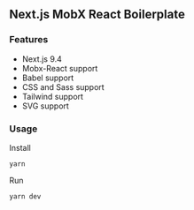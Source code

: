 ## Next.js MobX React Boilerplate

### Features

- Next.js 9.4
- Mobx-React support
- Babel support
- CSS and Sass support
- Tailwind support
- SVG support


### Usage

Install

```
yarn
```

Run

```
yarn dev
```

